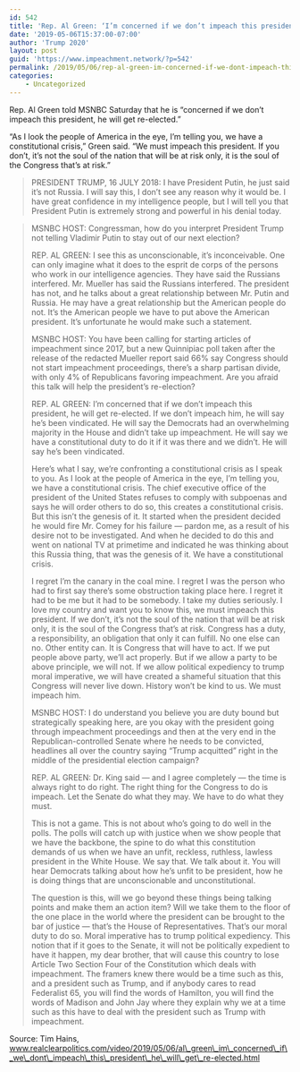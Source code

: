 ```yaml
---
id: 542
title: 'Rep. Al Green: ‘I’m concerned if we don’t impeach this president, he will get re-elected’'
date: '2019-05-06T15:37:00-07:00'
author: 'Trump 2020'
layout: post
guid: 'https://www.impeachment.network/?p=542'
permalink: /2019/05/06/rep-al-green-im-concerned-if-we-dont-impeach-this-president-he-will-get-re-elected/
categories:
    - Uncategorized
---
```


Rep. Al Green told MSNBC Saturday that he is “concerned if we don’t impeach this president, he will get re-elected.”

“As I look the people of America in the eye, I’m telling you, we have a constitutional crisis,” Green said. “We must impeach this president. If you don’t, it’s not the soul of the nation that will be at risk only, it is the soul of the Congress that’s at risk.”

> PRESIDENT TRUMP, 16 JULY 2018: I have President Putin, he just said it’s not Russia. I will say this, I don’t see any reason why it would be. I have great confidence in my intelligence people, but I will tell you that President Putin is extremely strong and powerful in his denial today.

> MSNBC HOST: Congressman, how do you interpret President Trump not telling Vladimir Putin to stay out of our next election?
> 
> REP. AL GREEN: I see this as unconscionable, it’s inconceivable. One can only imagine what it does to the esprit de corps of the persons who work in our intelligence agencies. They have said the Russians interfered. Mr. Mueller has said the Russians interfered. The president has not, and he talks about a great relationship between Mr. Putin and Russia. He may have a great relationship but the American people do not. It’s the American people we have to put above the American president. It’s unfortunate he would make such a statement.
> 
> MSNBC HOST: You have been calling for starting articles of impeachment since 2017, but a new Quinnipiac poll taken after the release of the redacted Mueller report said 66% say Congress should not start impeachment proceedings, there’s a sharp partisan divide, with only 4% of Republicans favoring impeachment. Are you afraid this talk will help the president’s re-election?
> 
> REP. AL GREEN: I’m concerned that if we don’t impeach this president, he will get re-elected. If we don’t impeach him, he will say he’s been vindicated. He will say the Democrats had an overwhelming majority in the House and didn’t take up impeachment. He will say we have a constitutional duty to do it if it was there and we didn’t. He will say he’s been vindicated.
> 
> Here’s what I say, we’re confronting a constitutional crisis as I speak to you. As I look at the people of America in the eye, I’m telling you, we have a constitutional crisis. The chief executive office of the president of the United States refuses to comply with subpoenas and says he will order others to do so, this creates a constitutional crisis. But this isn’t the genesis of it. It started when the president decided he would fire Mr. Comey for his failure — pardon me, as a result of his desire not to be investigated. And when he decided to do this and went on national TV at primetime and indicated he was thinking about this Russia thing, that was the genesis of it. We have a constitutional crisis.
> 
> I regret I’m the canary in the coal mine. I regret I was the person who had to first say there’s some obstruction taking place here. I regret it had to be me but it had to be somebody. I take my duties seriously. I love my country and want you to know this, we must impeach this president. If we don’t, it’s not the soul of the nation that will be at risk only, it is the soul of the Congress that’s at risk. Congress has a duty, a responsibility, an obligation that only it can fulfill. No one else can no. Other entity can. It is Congress that will have to act. If we put people above party, we’ll act properly. But if we allow a party to be above principle, we will not. If we allow political expediency to trump moral imperative, we will have created a shameful situation that this Congress will never live down. History won’t be kind to us. We must impeach him.
> 
> MSNBC HOST: I do understand you believe you are duty bound but strategically speaking here, are you okay with the president going through impeachment proceedings and then at the very end in the Republican-controlled Senate where he needs to be convicted, headlines all over the country saying “Trump acquitted” right in the middle of the presidential election campaign?
> 
> REP. AL GREEN: Dr. King said — and I agree completely — the time is always right to do right. The right thing for the Congress to do is impeach. Let the Senate do what they may. We have to do what they must.
> 
> This is not a game. This is not about who’s going to do well in the polls. The polls will catch up with justice when we show people that we have the backbone, the spine to do what this constitution demands of us when we have an unfit, reckless, ruthless, lawless president in the White House. We say that. We talk about it. You will hear Democrats talking about how he’s unfit to be president, how he is doing things that are unconscionable and unconstitutional.
> 
> The question is this, will we go beyond these things being talking points and make them an action item? Will we take them to the floor of the one place in the world where the president can be brought to the bar of justice — that’s the House of Representatives. That’s our moral duty to do so. Moral imperative has to trump political expediency. This notion that if it goes to the Senate, it will not be politically expedient to have it happen, my dear brother, that will cause this country to lose Article Two Section Four of the Constitution which deals with impeachment. The framers knew there would be a time such as this, and a president such as Trump, and if anybody cares to read Federalist 65, you will find the words of Hamilton, you will find the words of Madison and John Jay where they explain why we at a time such as this have to deal with the president such as Trump with impeachment.

Source: Tim Hains, www.realclearpolitics.com/video/2019/05/06/al\_green\_im\_concerned\_if\_we\_dont\_impeach\_this\_president\_he\_will\_get\_re-elected.html